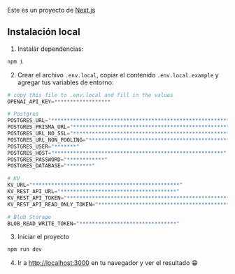 Este es un proyecto de [Next.js](https://nextjs.org/)

## Instalación local

1. Instalar dependencias:

```bash
npm i
```

2. Crear el archivo `.env.local`, copiar el contenido `.env.local.example` y agregar tus variables de entorno:

```python
# copy this file to .env.local and fill in the values
OPENAI_API_KEY=******************

# Postgres
POSTGRES_URL="****************************************************************"
POSTGRES_PRISMA_URL="**********************************************************"
POSTGRES_URL_NO_SSL="**********************************************************"
POSTGRES_URL_NON_POOLING="*****************************************************"
POSTGRES_USER="*******"
POSTGRES_HOST="******************************************************"
POSTGRES_PASSWORD="************"
POSTGRES_DATABASE="********"

# KV
KV_URL="***********************************************"
KV_REST_API_URL="*************************************"
KV_REST_API_TOKEN="**********************************************************"
KV_REST_API_READ_ONLY_TOKEN="******************************************************"

# Blob Storage
BLOB_READ_WRITE_TOKEN="*******************************"
```

3. Iniciar el proyecto

```bash
npm run dev
```

4. Ir a [http://localhost:3000](http://localhost:3000) en tu navegador y ver el resultado 😁
